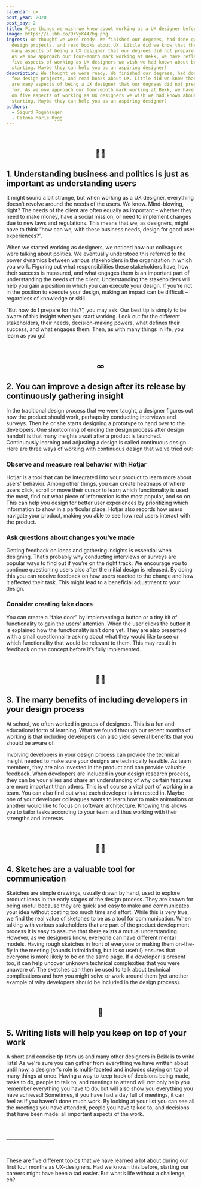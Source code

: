 ```yaml
---
calendar: ux
post_year: 2020
post_day: 2
title: Five things we wish we knew about working as a UX designer before we started
image: https://i.ibb.co/9rVyK44/bg.png
ingress: We thought we were ready. We finished our degrees, had done quite a few
  design projects, and read books about UX. Little did we know that there are
  many aspects of being a UX designer that our degrees did not prepare us for.
  As we now approach our four-month mark working at Bekk, we have reflected on
  five aspects of working as UX designers we wish we had known about before
  starting. Maybe they can help you as an aspiring designer?
description: We thought we were ready. We finished our degrees, had done quite a
  few design projects, and read books about UX. Little did we know that there
  are many aspects of being a UX designer that our degrees did not prepare us
  for. As we now approach our four-month mark working at Bekk, we have reflected
  on five aspects of working as UX designers we wish we had known about before
  starting. Maybe they can help you as an aspiring designer?
authors:
  - Sigurd Rognhaugen
  - Citona Marie Rygg
---
```

<p>&nbsp;</p>

<h2 style="text-align: center">👩‍💼</h2>

## 1. Understanding business and politics is just as important as understanding users

It might sound a bit strange, but when working as a UX designer, everything doesn’t revolve around the needs of the users. We know. Mind-blowing, right? The needs of the client are often equally as important – whether they need to make money, have a social mission, or need to implement changes due to new laws and regulations. This means that we, as designers, might have to think “how can we, with these business needs, design for good user experiences?”.

When we started working as designers, we noticed how our colleagues were talking about politics. We eventually understood this referred to the power dynamics between various stakeholders in the organization in which you work. Figuring out what responsibilities these stakeholders have, how their success is measured, and what engages them is an important part of understanding the needs of the client. Understanding the stakeholders will help you gain a position in which you can execute your design. If you’re not in the position to execute your design, making an impact can be difficult – regardless of knowledge or skill. 

“But how do I prepare for this?”, you may ask. Our best tip is simply to be aware of this insight when you start working. Look out for the different stakeholders, their needs, decision-making powers, what defines their success, and what engages them. Then, as with many things in life, you learn as you go!

<p>&nbsp;</p>

<h2 style="text-align: center">∞</h2>

## 2. You can improve a design after its release by continuously gathering insight

In the traditional design process that we were taught, a designer figures out how the product should work, perhaps by conducting interviews and surveys. Then he or she starts designing a prototype to hand over to the developers. One shortcoming of ending the design process after design handoff is that many insights await after a product is launched. Continuously learning and adjusting a design is called continuous design. Here are three ways of working with continuous design that we've tried out:

### Observe and measure real behavior with Hotjar

Hotjar is a tool that can be integrated into your product to learn more about users' behavior. Among other things, you can create heatmaps of where users click, scroll or move their cursor to learn which functionality is used the most, find out what piece of information is the most popular, and so on. This can help you design for better user experiences by prioritizing which information to show in a particular place. Hotjar also records how users navigate your product, making you able to see how real users interact with the product.

### Ask questions about changes you’ve made

Getting feedback on ideas and gathering insights is essential when designing. That’s probably why conducting interviews or surveys are popular ways to find out if you’re on the right track. We encourage you to continue questioning users also after the initial design is released. By doing this you can receive feedback on how users reacted to the change and how it affected their task. This might lead to a beneficial adjustment to your design.

### Consider creating fake doors

You can create a “fake door” by implementing a button or a tiny bit of functionality to gain the users' attention. When the user clicks the button it is explained how the functionality isn’t done yet. They are also presented with a small questionnaire asking about what they would like to see or which functionality that would be relevant to them. This may result in feedback on the concept before it’s fully implemented.

<p>&nbsp;</p>

<h2 style="text-align: center">👨‍💻</h2>

## 3. The many benefits of including developers in your design process

At school, we often worked in groups of designers. This is a fun and educational form of learning. What we found through our recent months of working is that including developers can also yield several benefits that you should be aware of.

Involving developers in your design process can provide the technical insight needed to make sure your designs are technically feasible. As team members, they are also invested in the product and can provide valuable feedback. When developers are included in your design research process, they can be your allies and share an understanding of why certain features are more important than others. This is of course a vital part of working in a team. You can also find out what each developer is interested in. Maybe one of your developer colleagues wants to learn how to make animations or another would like to focus on software architecture. Knowing this allows you to tailor tasks according to your team and thus working with their strengths and interests.

<p>&nbsp;</p>

<h2 style="text-align: center">👩‍🎨</h2>

## 4. Sketches are a valuable tool for communication

Sketches are simple drawings, usually drawn by hand, used to explore product ideas in the early stages of the design process. They are known for being useful because they are quick and easy to make and communicates your idea without costing too much time and effort. While this is very true, we find the real value of sketches to be as a tool for communication. When talking with various stakeholders that are part of the product development process it is easy to assume that there exists a mutual understanding. However, as we designers know, everyone can have different mental models. Having rough sketches in front of everyone or making them on-the-fly in the meeting (sounds intimidating, but is so useful) ensures that everyone is more likely to be on the same page. If a developer is present too, it can help uncover unknown technical complexities that you were unaware of. The sketches can then be used to talk about technical complications and how you might solve or work around them (yet another example of why developers should be included in the design process).

<p>&nbsp;</p>

<h2 style="text-align: center">📝</h2>

## 5. Writing lists will help you keep on top of your work

A short and concise tip from us and many other designers in Bekk is to write lists! As we're sure you can gather from everything we have written about until now, a designer's role is multi-faceted and includes staying on top of many things at once. Having a way to keep track of decisions being made, tasks to do, people to talk to, and meetings to attend will not only help you remember everything you have to do, but will also show you everything you have achieved! Sometimes, if you have had a day full of meetings, it can feel as if you haven’t done much work. By looking at your list you can see all the meetings you have attended, people you have talked to, and decisions that have been made: all important aspects of the work.

<p>&nbsp;</p>

\_\_\_\_\_\_\_\_\_\_\_\_\_\_\_\_\_\_\_\_

<p>&nbsp;</p>

These are five different topics that we have learned a lot about during our first four months as UX-designers. Had we known this before, starting our careers might have been a tad easier. But what’s life without a challenge, eh?